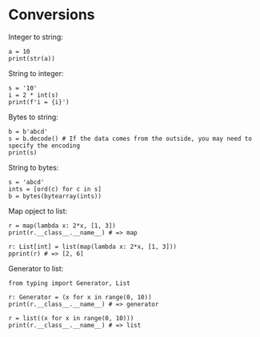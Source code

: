 # Conversions

Integer to string:

    a = 10
    print(str(a))

String to integer:

    s = '10'
    i = 2 * int(s)
    print(f'i = {i}')

Bytes to string:

    b = b'abcd'
    s = b.decode() # If the data comes from the outside, you may need to specify the encoding
    print(s)

String to bytes:

    s = 'abcd'
    ints = [ord(c) for c in s]
    b = bytes(bytearray(ints))

Map opject to list:

    r = map(lambda x: 2*x, [1, 3])
    print(r.__class__.__name__) # => map

    r: List[int] = list(map(lambda x: 2*x, [1, 3]))
    pprint(r) # => [2, 6]

Generator to list:

    from typing import Generator, List

    r: Generator = (x for x in range(0, 10))
    print(r.__class__.__name__) # => generator

    r = list((x for x in range(0, 10)))
    print(r.__class__.__name__) # => list

    